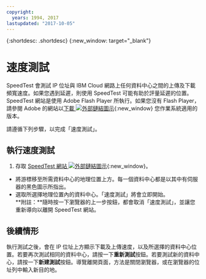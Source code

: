 ```yaml
---
copyright:
  years: 1994, 2017
lastupdated: "2017-10-05"
---
```


{:shortdesc: .shortdesc}
{:new_window: target="_blank"}

# 速度測試

SpeedTest 會測試 IP 位址與 IBM Cloud 網路上任何資料中心之間的上傳及下載頻寬速度。如果您遇到延遲，則使用 SpeedTest 可能有助於評量延遲的位置。SpeedTest 網站是使用 Adobe Flash Player 所執行。如果您沒有 Flash Player，請參閱 Adobe 的網站以[下載 ![外部鏈結圖示](../../icons/launch-glyph.svg "外部鏈結圖示")](http://www.adobe.com/support/flashplayer/downloads.html){:new_window} 您作業系統適用的版本。

請遵循下列步驟，以完成「速度測試」。

## 執行速度測試

1. 存取 [SpeedTest 網站 ![外部鏈結圖示](../../icons/launch-glyph.svg "外部鏈結圖示")](http://speedtest.dal05.softlayer.com/speedtest/){:new_window}。
* 將游標移至所需資料中心的地理位置上方。每一個資料中心都是以其中有伺服器的黑色圖示所指出。
* 選取所選擇地理位置內的資料中心。「速度測試」將會立即開始。<br/>**附註：**隨時按一下瀏覽器的上一步按鈕，都會取消「速度測試」，並讓您重新導向以離開 SpeedTest 網站。

## 後續情形

執行測試之後，會在 IP 位址上方顯示下載及上傳速度，以及所選擇的資料中心位置。若要再次測試相同的資料中心，請按一下**重新測試**按鈕。若要測試新的資料中心，請按一下**新建測試**按鈕。導覽離開頁面，方法是關閉瀏覽器，或在瀏覽器的位址列中輸入新目的地。
